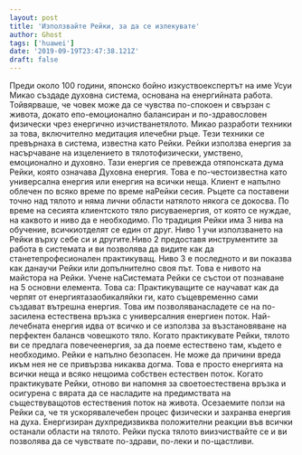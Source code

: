 ```yaml
---
layout: post
title: 'Използвайте Рейки, за да се излекувате'
author: Ghost
tags: ['huawei']
date: '2019-09-19T23:47:38.121Z'
draft: false
---
```


Преди около 100 години, японско бойно изкуствоекспертът на име Усуи Микао създаде духовна система, основана на енергийната работа. Тойвярваше, че човек може да се чувства по-спокоен и свързан с живота, докато епо-емоционално балансиран и по-здравословен физически чрез енергично изчистванетялото. Микао разработи техники за това, включително медитация илечебни ръце. Тези техники се превърнаха в система, известна като Рейки. Рейки използва енергия за насърчаване на изцелението в тялотофизически, умствено, емоционално и духовно. Тази енергия се превежда отяпонската дума Рейки, която означава Духовна енергия. Това е по-честоизвестна като универсална енергия или енергия на всички неща. Клиент е напълно облечен по всяко време по време наРейки сесия. Ръцете са поставени точно над тялото и няма лични области натялото някога се докосва. По време на сесията клиентското тяло рисуваенергия, от която се нуждае, на каквото и ниво да е необходимо. По традиция Рейки има 3 нива на обучение, всичкиотделят се един от друг. Ниво 1 учи използването на Рейки върху себе си и другите.Ниво 2 предоставя инструментите за работа в системата и ви позволява да видите как да станетепрофесионален практикуващ. Ниво 3 е последното и ви показва как данаучи Рейки или допълнително своя път. Това е нивото на майстора на Рейки. Учене наСистемата Рейки се състои от познаване на 5 основни елемента. Това са: Практикуващите се научават как да черпят от енергиятазаобикаляйки ги, като същевременно сами създават вътрешна енергия. Това им позволяванасладете се на по-засилена естествена връзка с универсалния енергиен поток. Най-лечебната енергия идва от всичко и се използва за възстановяване на перфектен балансв човешкото тяло. Когато практикувате Рейки, тялото ви се предлага повечеенергия, за да поеме естествено там, където е необходимо. Рейки е напълно безопасен. Не може да причини вреда икъм нея не се привързва никаква догма. Това е просто енергията на всички неща и всяко нещоима собствен естествен поток. Когато практикувате Рейки, отново ви напомня за своетоестествена връзка и осигурена с вярата да се насладите на предимствата на съществуващотов естествения поток на живота. Осезаемите ползи на Рейки са, че тя ускорявалечебен процес физически и захранва енергия на духа. Енергизиран духпредизвиква положителни реакции във всички останали области на тялото. Рейки пуска тялото виизчиствайте се и ви позволява да се чувствате по-здрави, по-леки и по-щастливи. 
